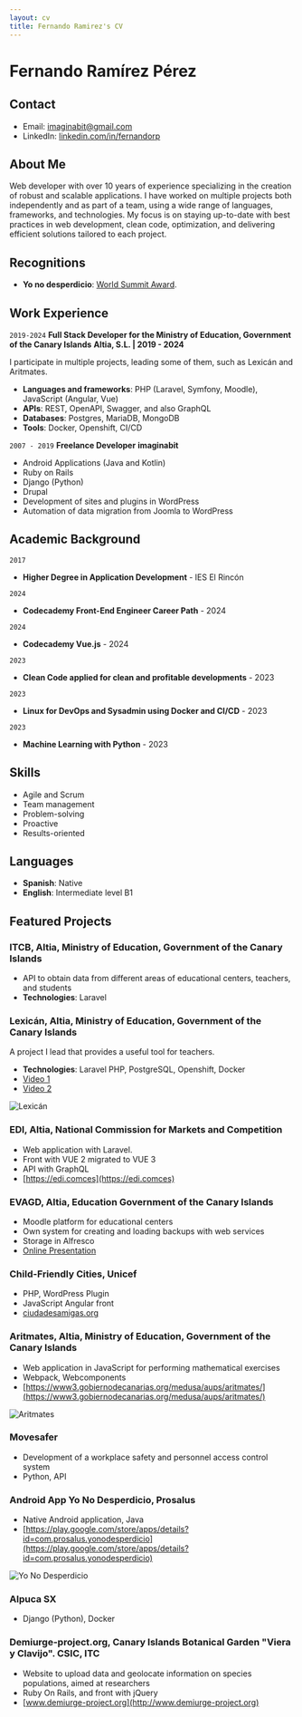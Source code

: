 ```yaml
---
layout: cv
title: Fernando Ramirez's CV
---
```

# Fernando Ramírez Pérez

## Contact

- Email: [imaginabit@gmail.com](mailto:imaginabit@gmail.com)
- LinkedIn: [linkedin.com/in/fernandorp](https://www.linkedin.com/in/fernandorp)

## About Me

Web developer with over 10 years of experience specializing in the creation of robust and scalable applications. I have worked on multiple projects both independently and as part of a team, using a wide range of languages, frameworks, and technologies. My focus is on staying up-to-date with best practices in web development, clean code, optimization, and delivering efficient solutions tailored to each project.

## Recognitions

- **Yo no desperdicio**: [World Summit Award](https://wsa-global.org/winner/yonodesperdicio-org/).

## Work Experience

`2019-2024`
__Full Stack Developer for the Ministry of Education, Government of the Canary Islands__
**Altia, S.L. | 2019 - 2024**

I participate in multiple projects, leading some of them, such as Lexicán and Aritmates.

- **Languages and frameworks**: PHP (Laravel, Symfony, Moodle), JavaScript (Angular, Vue)
- **APIs**: REST, OpenAPI, Swagger, and also GraphQL
- **Databases**: Postgres, MariaDB, MongoDB
- **Tools**: Docker, Openshift, CI/CD

`2007 - 2019`
__Freelance Developer__
**imaginabit**

- Android Applications (Java and Kotlin)
- Ruby on Rails
- Django (Python)
- Drupal
- Development of sites and plugins in WordPress
- Automation of data migration from Joomla to WordPress

## Academic Background

`2017`
- **Higher Degree in Application Development** - 
  IES El Rincón

`2024`
- **Codecademy Front-End Engineer Career Path** - 2024

`2024`
- **Codecademy Vue.js** - 2024

`2023`
- **Clean Code applied for clean and profitable developments** - 2023

`2023`
- **Linux for DevOps and Sysadmin using Docker and CI/CD** - 2023

`2023`
- **Machine Learning with Python** - 2023

## Skills

- Agile and Scrum
- Team management
- Problem-solving
- Proactive
- Results-oriented

## Languages

- **Spanish**: Native
- **English**: Intermediate level B1

## Featured Projects

### ITCB, Altia, Ministry of Education, Government of the Canary Islands

- API to obtain data from different areas of educational centers, teachers, and students
- **Technologies**: Laravel

### Lexicán, Altia, Ministry of Education, Government of the Canary Islands

A project I lead that provides a useful tool for teachers.

- **Technologies**: Laravel PHP, PostgreSQL, Openshift, Docker
- [Video 1](#)
- [Video 2](#)

![Lexicán](link_to_image)

### EDI, Altia, National Commission for Markets and Competition

- Web application with Laravel.
- Front with VUE 2 migrated to VUE 3
- API with GraphQL
- [https://edi.comces](https://edi.comces)

### EVAGD, Altia, Education Government of the Canary Islands

- Moodle platform for educational centers
- Own system for creating and loading backups with web services
- Storage in Alfresco
- [Online Presentation](#)

### Child-Friendly Cities, Unicef

- PHP, WordPress Plugin
- JavaScript Angular front
- [ciudadesamigas.org](https://ciudadesamigas.org)

### Aritmates, Altia, Ministry of Education, Government of the Canary Islands

- Web application in JavaScript for performing mathematical exercises
- Webpack, Webcomponents
- [https://www3.gobiernodecanarias.org/medusa/aups/aritmates/](https://www3.gobiernodecanarias.org/medusa/aups/aritmates/)

![Aritmates](link_to_image)

### Movesafer

- Development of a workplace safety and personnel access control system
- Python, API

### Android App Yo No Desperdicio, Prosalus

- Native Android application, Java
- [https://play.google.com/store/apps/details?id=com.prosalus.yonodesperdicio](https://play.google.com/store/apps/details?id=com.prosalus.yonodesperdicio)

![Yo No Desperdicio](link_to_image)

### Alpuca SX

- Django (Python), Docker

### Demiurge-project.org, Canary Islands Botanical Garden "Viera y Clavijo". CSIC, ITC

- Website to upload data and geolocate information on species populations, aimed at researchers
- Ruby On Rails, and front with jQuery
- [www.demiurge-project.org](http://www.demiurge-project.org)




<!-- ### Footer

Last updated: November 2024 -->


